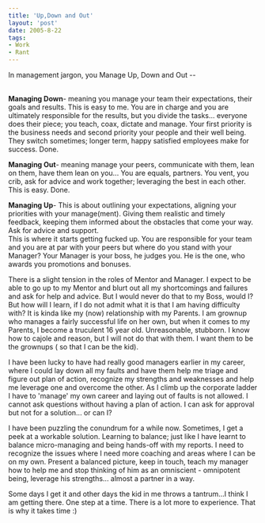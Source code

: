 ```yaml
---
title: 'Up,Down and Out'
layout: 'post'
date: 2005-8-22
tags: 
- Work
- Rant
---
```


In management jargon, you Manage Up, Down and Out --
<!--more-->
<br>
<strong>Managing Down</strong>- meaning you manage your team their expectations, their goals and results. This is easy to me. You are in charge and you are ultimately responsible for the results, but you divide the tasks... everyone does their piece; you teach, coax, dictate and manage. Your first priority is the business needs and second priority your people and their well being. They switch sometimes; longer term, happy satisfied employees make for success. Done.
<p>
<strong>Managing Out</strong>- meaning manage your peers, communicate with them, lean on them, have them lean on you... You are equals, partners. You vent, you crib, ask for advice and work together; leveraging the best in each other. This is easy. Done.
<p>
<strong>Managing Up</strong>- This is about outlining your expectations, aligning your priorities with your manage(ment). Giving them realistic and timely feedback, keeping them informed about the obstacles that come your way. Ask for advice and support.<br> 
This is where it starts getting fucked up. You are responsible for your team and you are at par with your peers but where do you stand with your Manager? Your Manager is your boss, he judges you. He is the one, who awards you promotions and bonuses.
<p>
There is a slight tension in the roles of Mentor and Manager. I expect to be able to go up to my Mentor and blurt out all my shortcomings and failures and ask for help and advice. But I would never do that to my Boss, would I? But how will I learn, if I do not admit what it is that I am having difficulty with? It is kinda like my (now) relationship with my Parents. I am grownup who manages a fairly successful life on her own, but when it comes to my Parents, I become a truculent 16 year old. Unreasonable, stubborn. I know how to cajole and reason, but I will not do that with them. I want them to be the grownups ( so that I can be the kid).
<p>
I have been lucky to have had really good managers earlier in my career, where I could lay down all my faults and have them help me triage and figure out plan of action, recognize my strengths and weaknesses and help me leverage one and overcome the other. As I climb up the corporate ladder I have to 'manage' my own career and laying out of faults is not allowed. I cannot ask questions without having a plan of action. I can ask for approval but not for a solution... or can I? 
<p>
I have been puzzling the conundrum for a while now. Sometimes, I get a peek at a workable solution. Learning to balance; just like I have learnt to balance micro-managing and being hands-off with my reports. I need to recognize the issues where I need more coaching and areas where I can be on my own. Present a balanced picture, keep in touch, teach my manager how to help me and stop thinking of him as an omniscient - omnipotent being, leverage his strengths... almost a partner in a way.
<p>
Some days I get it and other days the kid in me throws a tantrum...I think I am getting there. One step at a time. There is a lot more to experience. That is why it takes time :)
